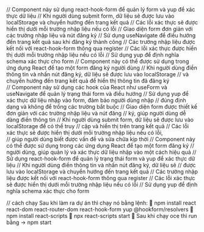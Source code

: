 // Component này sử dụng react-hook-form để quản lý form và yup để xác thực dữ liệu
// Khi người dùng submit form, dữ liệu sẽ được lưu vào localStorage và chuyển hướng đến trang kết quả
// Các lỗi xác thực sẽ được hiển thị dưới mỗi trường nhập liệu nếu có lỗi
// Giao diện form đơn giản với các trường nhập liệu và nút đăng ký
// Sử dụng useNavigate để điều hướng đến trang kết quả sau khi đăng ký thành công
// Các trường nhập liệu được kết nối với react-hook-form thông qua register
// Các lỗi xác thực được hiển thị dưới mỗi trường nhập liệu nếu có lỗi
// Sử dụng yup để định nghĩa schema xác thực cho form
// Component này có thể được sử dụng trong ứng dụng React để tạo một form đăng ký người dùng
// Khi người dùng điền thông tin và nhấn nút đăng ký, dữ liệu sẽ được lưu vào localStorage
// và chuyển hướng đến trang kết quả để hiển thị thông tin đã đăng ký   
// Component này sử dụng các hook của React như useForm và useNavigate để quản lý trạng thái form và điều hướng
// Sử dụng yup để xác thực dữ liệu nhập vào form, đảm bảo người dùng nhập
// đúng định dạng và không để trống các trường bắt buộc
// Giao diện form được thiết kế đơn giản với các trường nhập liệu và nút đăng
// ký, giúp người dùng dễ dàng điền thông tin
// Khi người dùng submit form, dữ liệu sẽ được lưu vào localStorage để có thể truy
// cập và hiển thị trên trang kết quả
// Các lỗi xác thực sẽ được hiển thị dưới mỗi trường nhập liệu nếu có lỗi,  
// giúp người dùng biết được vấn đề và sửa chữa kịp thời
// Component này có thể được sử dụng trong các ứng dụng React để tạo một form đăng ký
// người dùng, giúp quản lý và xác thực dữ liệu nhập vào một cách hiệu quả
// Sử dụng react-hook-form để quản lý trạng thái form và yup để xác thực dữ liệu
// Khi người dùng điền thông tin và nhấn nút đăng ký, dữ liệu sẽ
// được lưu vào localStorage và chuyển hướng đến trang kết quả
// Các trường nhập liệu được kết nối với react-hook-form thông qua register
// Các lỗi xác thực sẽ được hiển thị dưới mỗi trường nhập liệu nếu có lỗi
// Sử dụng yup để định nghĩa schema xác thực cho form


// cách chạy
Sau khi làm ra dự án thì chạy nó bằng lệnh: 
	npm install react react-dom react-router-dom react-hook-form yup @hookform/resolvers
	npm install react-scripts
	npx react-scripts start
	Sau khi chạy oce thì run bằng -> npm start
 